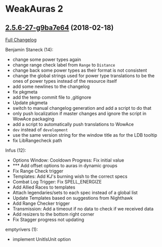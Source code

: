 # WeakAuras 2

## [2.5.6-27-g9ba7e64](https://github.com/WeakAuras/WeakAuras2/tree/9ba7e64f47ea6b17dc4df20954e6f192b5522123) (2018-02-18)

[Full Changelog](https://github.com/WeakAuras/WeakAuras2/compare/2.5.6...9ba7e64f47ea6b17dc4df20954e6f192b5522123)

Benjamin Staneck (14):

- change some power types again
- change range check label from `Range` to `Distance`
- change back some power types as their format is not consistent
- change the global strings used for power type translations to be the ones of power types instead of the resource itself
- add some newlines to the changelog
- fix pkgmeta
- add the temp commit file to ,gitignore
- Update pkgmeta
- switch to manual changelog generation and add a script to do that
- only push localization if master changes and ignore the script in WowAce packaging
- add a script to automatically push translations to WowAce
- `dev` instead of `development`
- use the same version string for the window title as for the LDB tooltip
- fix LibRangecheck path

Infus (12):

- Options Window: Cooldown Progress: Fix initial value
- *** Add offset options to auras in dynamic groups
- Fix Range Check trigger
- Templates: Add KJ's burning wish to the correct specs
- Combat Log Trigger: Fix SPELL_ENERGIZE
- Add Allied Races to templates
- Attach legendaries/sets to each spec instead of a global list
- Update Templates based on suggestions from Nighthawk
- Add Range Checker trigger
- Transmission: Add a timeout if no data to check if we received data
- Add resizers to the bottom right corner
- Fix Stagger progress not updating

emptyrivers (1):

- implement UnitIsUnit option

